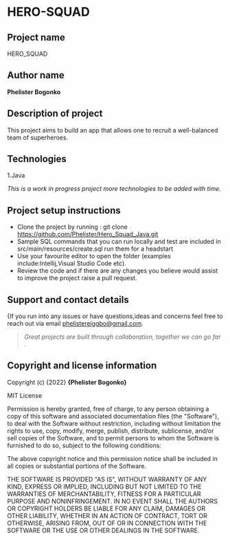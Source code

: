 # HERO-SQUAD

## Project name
HERO_SQUAD

## Author name
**Phelister Bogonko**

## Description of project
<p>This project aims to build an app that allows one to recruit a well-balanced team of superheroes. </p>


## Technologies
1.Java
   <br>

*<p>This is a work in progress project more technologies to be added with time.</p>*

## Project setup instructions
* Clone the project by running : git clone https://github.com/Phelister/Hero_Squad_Java.git
* Sample SQL commands that you can run locally and test are included in src/main/resources/create.sql run them for a headstart
* Use your favourite editor to open the folder (examples include:Intellij,Visual Studio Code etc).
* Review the code and if there are any changes you believe would assist to improve the project raise a pull request.

## Support and contact details
{If you run into any issues or have questions,ideas and concerns feel free to reach out via email phelistereiggbo@gmail.com.

> *Great projects are built through collaboration, together we can go far .*


## Copyright and license information

Copyright (c) {2022} **{Phelister Bogonko}**

MIT License

Permission is hereby granted, free of charge, to any person obtaining a copy
of this software and associated documentation files (the "Software"), to deal
with the Software without restriction, including without limitation the rights
to use, copy, modify, merge, publish, distribute, sublicense, and/or sell
copies of the Software, and to permit persons to whom the Software is
furnished to do so, subject to the following conditions:

The above copyright notice and this permission notice shall be included in all
copies or substantial portions of the Software.

THE SOFTWARE IS PROVIDED "AS IS", WITHOUT WARRANTY OF ANY KIND, EXPRESS OR
IMPLIED, INCLUDING BUT NOT LIMITED TO THE WARRANTIES OF MERCHANTABILITY,
FITNESS FOR A PARTICULAR PURPOSE AND NONINFRINGEMENT. IN NO EVENT SHALL THE
AUTHORS OR COPYRIGHT HOLDERS BE LIABLE FOR ANY CLAIM, DAMAGES OR OTHER
LIABILITY, WHETHER IN AN ACTION OF CONTRACT, TORT OR OTHERWISE, ARISING FROM,
OUT OF OR IN CONNECTION WITH THE SOFTWARE OR THE USE OR OTHER DEALINGS IN THE
SOFTWARE.
